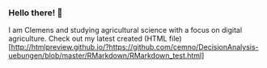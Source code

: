 ### Hello there! 👋
I am Clemens and studying agricultural science with a focus on digital agriculture.
Check out my latest created (HTML file)[http://htmlpreview.github.io/?https://github.com/cemno/DecisionAnalysis-uebungen/blob/master/RMarkdown/RMarkdown_test.html]
<!--
**cemno/cemno** is a ✨ _special_ ✨ repository because its `README.md` (this file) appears on your GitHub profile.

Here are some ideas to get you started:

- 🔭 I’m currently working on ...
- 🌱 I’m currently learning ...
- 👯 I’m looking to collaborate on ...
- 🤔 I’m looking for help with ...
- 💬 Ask me about ...
- 📫 How to reach me: ...
- 😄 Pronouns: ...
- ⚡ Fun fact: ...
-->
